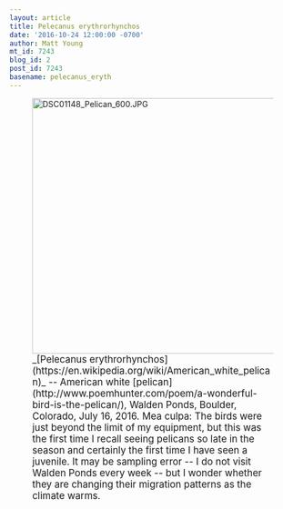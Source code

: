 ```yaml
---
layout: article
title: Pelecanus erythrorhynchos
date: '2016-10-24 12:00:00 -0700'
author: Matt Young
mt_id: 7243
blog_id: 2
post_id: 7243
basename: pelecanus_eryth
---
```

<figure>
<img src="http://pandasthumb.org/archives/2016/10/22/DSC01148_Pelican_600.JPG" alt="DSC01148_Pelican_600.JPG" width="600" height="450" />
<figcaption markdown="block">
<big>_[Pelecanus erythrorhynchos](https://en.wikipedia.org/wiki/American_white_pelican)_ -- American white [pelican](http://www.poemhunter.com/poem/a-wonderful-bird-is-the-pelican/), Walden Ponds, Boulder, Colorado, July 16, 2016. Mea culpa: The birds were just beyond the limit of my equipment, but this was the first time I recall seeing pelicans so late in the season and certainly the first time I have seen a juvenile. It may be sampling error -- I do not visit Walden Ponds every week -- but I wonder whether they are changing their migration patterns as the climate warms.</big>
</figcaption>
</figure>
